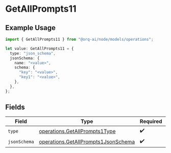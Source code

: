 # GetAllPrompts11

## Example Usage

```typescript
import { GetAllPrompts11 } from "@orq-ai/node/models/operations";

let value: GetAllPrompts11 = {
  type: "json_schema",
  jsonSchema: {
    name: "<value>",
    schema: {
      "key": "<value>",
      "key1": "<value>",
    },
  },
};
```

## Fields

| Field                                                                                      | Type                                                                                       | Required                                                                                   | Description                                                                                |
| ------------------------------------------------------------------------------------------ | ------------------------------------------------------------------------------------------ | ------------------------------------------------------------------------------------------ | ------------------------------------------------------------------------------------------ |
| `type`                                                                                     | [operations.GetAllPrompts1Type](../../models/operations/getallprompts1type.md)             | :heavy_check_mark:                                                                         | N/A                                                                                        |
| `jsonSchema`                                                                               | [operations.GetAllPrompts1JsonSchema](../../models/operations/getallprompts1jsonschema.md) | :heavy_check_mark:                                                                         | N/A                                                                                        |